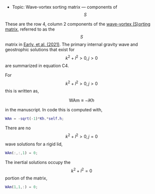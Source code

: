 - Topic: Wave-vortex sorting matrix — components of $$S$$

These are the row 4, column 2 components of the [wave-vortex (S)orting matrix](/transformations/transformations.html), referred to as the $$S$$ matrix in [Early, et al. (2021)](https://doi.org/10.1017/jfm.2020.995). The primary internal gravity wave and geostrophic solutions that exist for $$k^2+l^2>0, j>0$$ are summarized in equation C4.

For $$k^2+l^2>0, j>0$$ this is written as,

$$
\textrm{WAm} \equiv - i K h
$$

in the manuscript. In code this is computed with,

```matlab
WAm = -sqrt(-1)*Kh.*self.h;
```

There are no $$k^2+l^2>0, j=0$$ wave solutions for a rigid lid,

```matlab
WAm(:,:,1) = 0;
```

The inertial solutions occupy the $$k^2+l^2=0$$ portion of the matrix,

```matlab
WAm(1,1,:) = 0;
```
